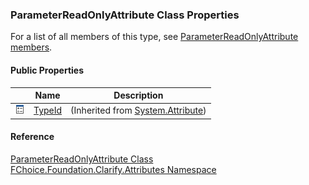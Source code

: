 ﻿### ParameterReadOnlyAttribute Class Properties

For a list of all members of this type, see [ParameterReadOnlyAttribute members](fcSDK~FChoice.Foundation.Clarify.Attributes.ParameterReadOnlyAttribute_members.md).

#### Public Properties

|   | Name | Description |
| --- | --- | --- |
| ![Public Property](dotnetimages/publicProperty.png) | [TypeId](#) | (Inherited from [System.Attribute](#)) |





#### Reference

[ParameterReadOnlyAttribute Class](fcSDK~FChoice.Foundation.Clarify.Attributes.ParameterReadOnlyAttribute.md)  
[FChoice.Foundation.Clarify.Attributes Namespace](fcSDK~FChoice.Foundation.Clarify.Attributes_namespace.md)